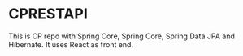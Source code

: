 # CPRESTAPI
This is CP repo with Spring Core, Spring Core, Spring Data JPA and Hibernate. It uses React as front end.
